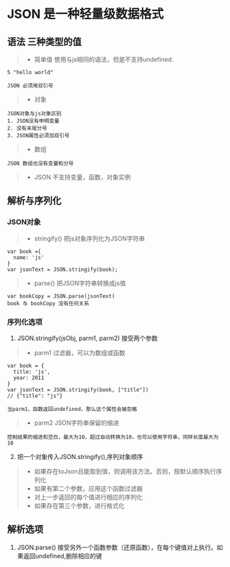 # JSON 是一种轻量级数据格式
## 语法 三种类型的值
>+ 简单值 使用与js相同的语法，但是不支持undefined. 
```
5 "hello world"

JSON 必须用双引号
```
>+ 对象
```
JSON对象与js对象区别
1. JSON没有申明变量
2. 没有末尾分号
3. JSON属性必须加双引号
```
>+ 数组
```
JSON 数组也没有变量和分号

```
>+ JSON 不支持变量，函数，对象实例
## 解析与序列化
### JSON对象
>+ stringify() 把js对象序列化为JSON字符串
```
var book ={
  name: 'js'
}
var jsonText = JSON.stringify(book);

```
>+ parse() 把JSON字符串转换成js值
```
var bookCopy = JSON.parse(jsonText)
book 与 bookCopy 没有任何关系
```
### 序列化选项
1. JSON.stringify(jsObj, parm1, parm2) 接受两个参数
>+ parm1 过滤器，可以为数组或函数
```
var book = {
  title: 'js',
  year: 2011
}
var jsonText = JSON.stringify(book, ["title"]) 
// {"title": "js"}

当parm1，函数返回undefined，那么这个属性会被忽略
```
>+ parm2 JSON字符串保留的缩进
```
控制结果的缩进和空白，最大为10，超过自动转换为10，也可以使用字符串，同样长度最大为10
```
2. 把一个对象传入JSON.stringify(),序列对象顺序

>+ 如果存在toJson且能取到值，则调用该方法。否则，按默认顺序执行序列化
>+ 如果有第二个参数，应用这个函数过滤器
>+ 对上一步返回的每个值进行相应的序列化
>+ 如果存在第三个参数，进行格式化

## 解析选项
1. JSON.parse() 接受另外一个函数参数（还原函数），在每个键值对上执行。如果返回undefined,删除相应的键


